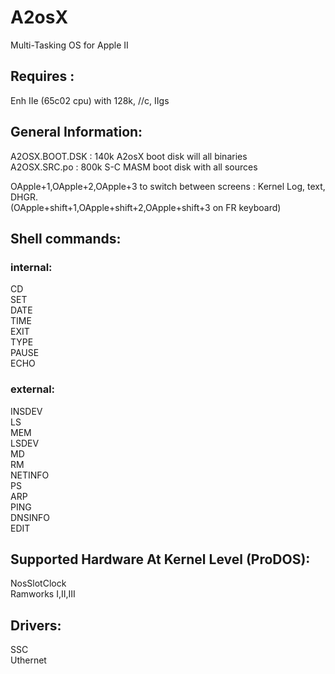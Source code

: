 # A2osX
Multi-Tasking OS for Apple II

## Requires :
Enh IIe (65c02 cpu) with 128k, //c, IIgs

## General Information:
A2OSX.BOOT.DSK : 140k A2osX boot disk will all binaries  
A2OSX.SRC.po : 800k S-C MASM boot disk with all sources  

OApple+1,OApple+2,OApple+3 to switch between screens : Kernel Log, text, DHGR.  
(OApple+shift+1,OApple+shift+2,OApple+shift+3 on FR keyboard)  

## Shell commands:  
 ### internal:  
  CD  
  SET  
  DATE  
  TIME  
  EXIT  
  TYPE  
  PAUSE  
  ECHO  
 ### external:
  INSDEV  
  LS  
  MEM  
  LSDEV  
  MD  
  RM  
  NETINFO  
  PS  
  ARP  
  PING  
  DNSINFO  
  EDIT  
  
## Supported Hardware At Kernel Level (ProDOS):
   NosSlotClock  
   Ramworks I,II,III  

## Drivers:  
  SSC  
  Uthernet  
 